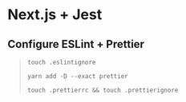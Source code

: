 # Next.js + Jest



## Configure ESLint + Prettier

> ```shell
> touch .eslintignore
> ```
>
> 
>
> ```shell
> yarn add -D --exact prettier
> ```
>
> ```shell
> touch .prettierrc && touch .prettierignore
> ```



